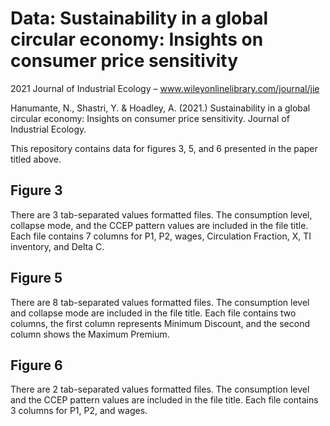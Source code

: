# Data: Sustainability in a global circular economy: Insights on consumer price sensitivity

2021 Journal of Industrial Ecology – www.wileyonlinelibrary.com/journal/jie

Hanumante, N., Shastri, Y. & Hoadley, A. (2021.) Sustainability in a global circular economy: Insights on consumer price sensitivity. Journal of Industrial
Ecology.

This repository contains data for figures 3, 5, and 6 presented in the paper titled above.

## Figure 3
There are 3 tab-separated values formatted files. The consumption level, collapse mode, and the CCEP pattern values are included in the file title.
Each file contains 7 columns for P1,	P2,	wages,	Circulation Fraction,	X,	TI inventory,	and Delta C.


## Figure 5
There are 8 tab-separated values formatted files. The consumption level and collapse mode are included in the file title.
Each file contains two columns, the first column represents Minimum Discount, and the second column shows the Maximum Premium.

## Figure 6
There are 2 tab-separated values formatted files. The consumption level and the CCEP pattern values are included in the file title.
Each file contains 3 columns for P1,	P2, and	wages.
